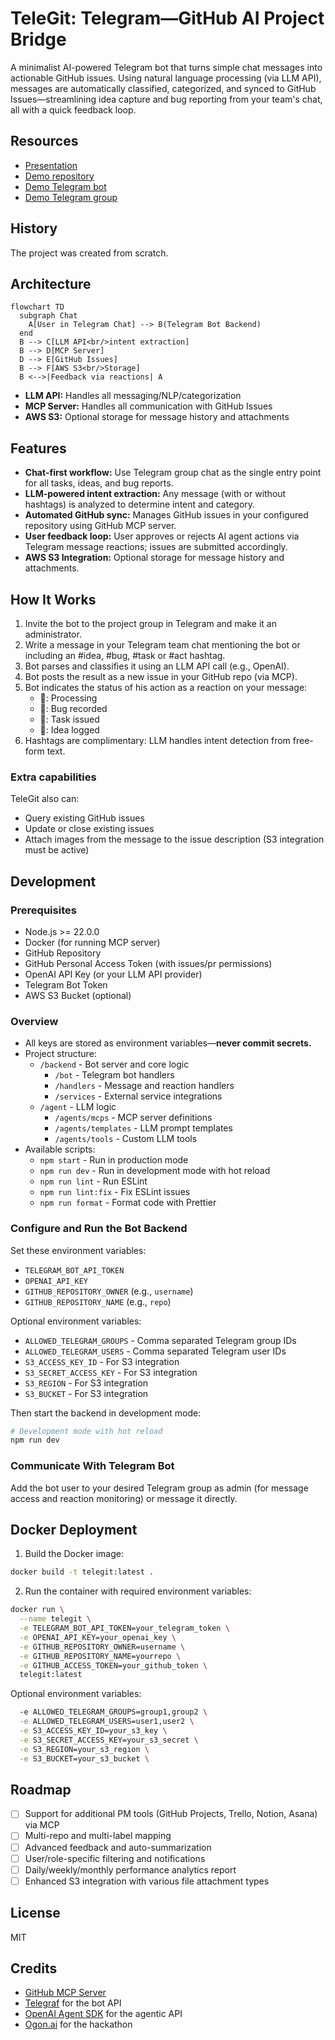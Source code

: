 # TeleGit: Telegram—GitHub AI Project Bridge

A minimalist AI-powered Telegram bot that turns simple chat messages into actionable GitHub issues. Using natural language processing (via LLM API), messages are automatically classified, categorized, and synced to GitHub Issues—streamlining idea capture and bug reporting from your team's chat, all with a quick feedback loop.

## Resources

- [Presentation](./presentation.pdf)
- [Demo repository](https://github.com/BruiseBane/demo/issues)
- [Demo Telegram bot](https://t.me/my_awesome_chat_gpt_bot)
- [Demo Telegram group](https://t.me/+YrcxXf5it1ZkYWMy)

## History

The project was created from scratch.

## Architecture

```mermaid
flowchart TD
  subgraph Chat
    A[User in Telegram Chat] --> B(Telegram Bot Backend)
  end
  B --> C[LLM API<br/>intent extraction]
  B --> D[MCP Server]
  D --> E[GitHub Issues]
  B --> F[AWS S3<br/>Storage]
  B <-->|Feedback via reactions| A
```

- **LLM API:** Handles all messaging/NLP/categorization
- **MCP Server:** Handles all communication with GitHub Issues
- **AWS S3:** Optional storage for message history and attachments

## Features

- **Chat-first workflow:** Use Telegram group chat as the single entry point for all tasks, ideas, and bug reports.
- **LLM-powered intent extraction:** Any message (with or without hashtags) is analyzed to determine intent and category.
- **Automated GitHub sync:** Manages GitHub issues in your configured repository using GitHub MCP server.
- **User feedback loop:** User approves or rejects AI agent actions via Telegram message reactions; issues are submitted accordingly.
- **AWS S3 Integration:** Optional storage for message history and attachments.

## How It Works

1. Invite the bot to the project group in Telegram and make it an administrator.
1. Write a message in your Telegram team chat mentioning the bot or including an #idea, #bug, #task or #act hashtag.
1. Bot parses and classifies it using an LLM API call (e.g., OpenAI).
1. Bot posts the result as a new issue in your GitHub repo (via MCP).
1. Bot indicates the status of his action as a reaction on your message:
   - 🤔: Processing
   - 👾: Bug recorded
   - 🫡: Task issued
   - 🦄: Idea logged
1. Hashtags are complimentary: LLM handles intent detection from free-form text.

### Extra capabilities

TeleGit also can:

- Query existing GitHub issues
- Update or close existing issues
- Attach images from the message to the issue description (S3 integration must be active)

## Development

### Prerequisites

- Node.js >= 22.0.0
- Docker (for running MCP server)
- GitHub Repository
- GitHub Personal Access Token (with issues/pr permissions)
- OpenAI API Key (or your LLM API provider)
- Telegram Bot Token
- AWS S3 Bucket (optional)

### Overview

- All keys are stored as environment variables—**never commit secrets.**
- Project structure:
  - `/backend` - Bot server and core logic
    - `/bot` - Telegram bot handlers
    - `/handlers` - Message and reaction handlers
    - `/services` - External service integrations
  - `/agent` - LLM logic
    - `/agents/mcps` - MCP server definitions
    - `/agents/templates` - LLM prompt templates
    - `/agents/tools` - Custom LLM tools
- Available scripts:
  - `npm start` - Run in production mode
  - `npm run dev` - Run in development mode with hot reload
  - `npm run lint` - Run ESLint
  - `npm run lint:fix` - Fix ESLint issues
  - `npm run format` - Format code with Prettier

### Configure and Run the Bot Backend

Set these environment variables:

- `TELEGRAM_BOT_API_TOKEN`
- `OPENAI_API_KEY`
- `GITHUB_REPOSITORY_OWNER` (e.g., `username`)
- `GITHUB_REPOSITORY_NAME` (e.g., `repo`)

Optional environment variables:

- `ALLOWED_TELEGRAM_GROUPS` - Comma separated Telegram group IDs
- `ALLOWED_TELEGRAM_USERS` - Comma separated Telegram user IDs
- `S3_ACCESS_KEY_ID` - For S3 integration
- `S3_SECRET_ACCESS_KEY` - For S3 integration
- `S3_REGION` - For S3 integration
- `S3_BUCKET` - For S3 integration

Then start the backend in development mode:

```bash
# Development mode with hot reload
npm run dev
```

### Communicate With Telegram Bot

Add the bot user to your desired Telegram group as admin (for message access and reaction monitoring) or message it directly.

## Docker Deployment

1. Build the Docker image:

```bash
docker build -t telegit:latest .
```

2. Run the container with required environment variables:

```bash
docker run \
  --name telegit \
  -e TELEGRAM_BOT_API_TOKEN=your_telegram_token \
  -e OPENAI_API_KEY=your_openai_key \
  -e GITHUB_REPOSITORY_OWNER=username \
  -e GITHUB_REPOSITORY_NAME=yourrepo \
  -e GITHUB_ACCESS_TOKEN=your_github_token \
  telegit:latest
```

Optional environment variables:

```bash
  -e ALLOWED_TELEGRAM_GROUPS=group1,group2 \
  -e ALLOWED_TELEGRAM_USERS=user1,user2 \
  -e S3_ACCESS_KEY_ID=your_s3_key \
  -e S3_SECRET_ACCESS_KEY=your_s3_secret \
  -e S3_REGION=your_s3_region \
  -e S3_BUCKET=your_s3_bucket \
```

## Roadmap

- [ ] Support for additional PM tools (GitHub Projects, Trello, Notion, Asana) via MCP
- [ ] Multi-repo and multi-label mapping
- [ ] Advanced feedback and auto-summarization
- [ ] User/role-specific filtering and notifications
- [ ] Daily/weekly/monthly performance analytics report
- [ ] Enhanced S3 integration with various file attachment types

## License

MIT

## Credits

- [GitHub MCP Server](https://github.com/github/github-mcp-server)
- [Telegraf](https://www.npmjs.com/package/telegraf) for the bot API
- [OpenAI Agent SDK](https://github.com/openai/openai-agents-js) for the agentic API
- [Ogon.ai](https://ogon.ai) for the hackathon
